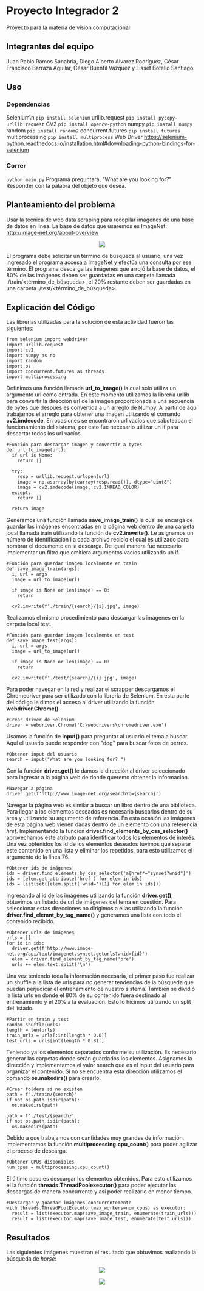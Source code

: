 # Proyecto Integrador 2
Proyecto para la materia de visión computacional
## Integrantes del equipo
Juan Pablo Ramos Sanabria, 
Diego Alberto Alvarez Rodríguez, 
César Francisco Barraza Aguilar, 
César Buenfil Vázquez y 
Lisset Botello Santiago.

## Uso

### Dependencias
Selenium\n
```pip install selenium```
urllib.request
```pip install pycopy-urllib.request```
CV2
```pip install opencv-python```
numpy
```pip install numpy```
random
```pip install random2```
concurrent.futures
```pip install futures```
multiprocessing
```pip install multiprocess```
Web Driver
https://selenium-python.readthedocs.io/installation.html#downloading-python-bindings-for-selenium

### Correr
```python main.py```
Programa preguntará, "What are you looking for?"
Responder con la palabra del objeto que desea.

## Planteamiento del problema 
Usar la técnica de web data scraping para recopilar imágenes de una base de datos en línea. 
La base de datos que usaremos es ImageNet: http://image-net.org/about-overview

 <p align="center">
  <img src="https://github.com/Linetes/Vision/blob/master/web.JPG">
</p>

El programa debe solicitar un término de búsqueda al usuario, una vez ingresado el programa accesa a ImageNet y efectúa una consulta por ese término. El programa descarga las imágenes que arrojó la base de datos, el 80% de las imágenes deben ser guardadas en una carpeta llamada ./train/<término_de_búsqueda>, el 20% restante deben ser guardadas en una carpeta ./test/<término_de_búsqueda>.

## Explicación del Código
Las librerías utilizadas para la solución de esta actividad fueron las siguientes:
```
from selenium import webdriver
import urllib.request
import cv2
import numpy as np
import random
import os
import concurrent.futures as threads
import multiprocessing
```

Definimos una función llamada **url_to_image()** la cual solo utiliza un argumento url como entrada. En este momento utilizamos la librería urllib para convertir la dirección url de la imagen proporcionada a una secuencia de bytes que después es convertida a un arreglo de Numpy. A partir de aquí trabajamos el arreglo para obtener una imagen utilizando el comando **cv2.imdecode**. En ocasiones se encontraron url vacíos que saboteaban el funcionamiento del sistema, por esto fue necesario utilizar un if para descartar todos los url vacíos. 
```
#Función para descargar imagen y convertir a bytes
def url_to_image(url):
  if url is None:
    return []

  try:
    resp = urllib.request.urlopen(url)
    image = np.asarray(bytearray(resp.read()), dtype="uint8")
    image = cv2.imdecode(image, cv2.IMREAD_COLOR)
  except:
    return []

  return image
```  
Generamos una función llamada **save_image_train()** la cual se encarga de guardar las imágenes encontradas en la página web dentro de una carpeta local llamada train utilizando la función de **cv2.imwrite()**. Le asignamos un número de identificación i a cada archivo recibio el cual es utilizado para nombrar el documento en la descarga. De igual manera fue necesario implementar un filtro que omitiera argumentos vacíos utilizando un if.  
```  
#Función para guardar imagen localmente en train
def save_image_train(args):
  i, url = args
  image = url_to_image(url)

  if image is None or len(image) == 0:
    return

  cv2.imwrite(f'./train/{search}/{i}.jpg', image)
```  
Realizamos el mismo procedimiento para descargar las imágenes en la carpeta local test. 
```
#Función para guardar imagen localmente en test
def save_image_test(args):
  i, url = args
  image = url_to_image(url)

  if image is None or len(image) == 0:
    return

  cv2.imwrite(f'./test/{search}/{i}.jpg', image)
```
Para poder navegar en la red y realizar el scrapper descargamos el Chromedriver para ser utilizado con la librería de Selenium. En esta parte del código le dimos el acceso al driver utilizando la función **webdriver.Chrome()**.
```
#Crear driver de Selenium
driver = webdriver.Chrome('C:\webdrivers\chromedriver.exe')  
```
Usamos la función de **input()** para preguntar al usuario el tema a buscar. Aquí el usuario puede responder con "dog" para buscar fotos de perros. 
```
#Obtener input del usuario
search = input("What are you looking for? ")
```
Con la función **driver.get()** le damos la dirección al driver seleccionado para ingresar a la página web de donde queremo obtener la información. 
```
#Navegar a página
driver.get(f'http://www.image-net.org/search?q={search}')
```
Navegar la página web es similar a buscar un libro dentro de una biblioteca. Para llegar a los elementos deseados es necesario buscarlos dentro de su área y utilizando su argumento de referencia. En esta ocasión las imágenes de esta página web vienen dadas dentro de un elemento <a> con una referencia _href_. Implementando la funcion **driver.find_elements_by_css_selector()** aprovechamos este atributo para identificar todos los elementos de interés. Una vez obtenidos los id de los elementos deseados tuvimos que separar este contenido en una lista y eliminar los repetidos, para esto utilizamos el argumento de la línea 76.
```
#Obtener ids de imágenes
ids = driver.find_elements_by_css_selector('a[href*="synset?wnid"]')
ids = [elem.get_attribute('href') for elem in ids]
ids = list(set([elem.split('wnid=')[1] for elem in ids]))
```
Ingresando al id de las imágenes utilizando la función **driver.get()**, obtuvimos un listado de url de imágenes del tema en cuestión. Para seleccionar estas direcciones no dirigimos a ellas utilizando la función **driver.find_elemnt_by_tag_name()** y generamos una lista con todo el contenido recibido. 
```
#Obtener urls de imágenes
urls = []
for id in ids:
  driver.get(f'http://www.image-net.org/api/text/imagenet.synset.geturls?wnid={id}')
  elem = driver.find_element_by_tag_name('pre')
  urls += elem.text.split('\n')
```
Una vez teniendo toda la información necesaria, el primer paso fue realizar un shuffle a la lista de urls para no generar tendencias de la búsqueda que puedan perjudicar el entrenamiento de nuestro sistema. También se dividió la lista urls en donde el 80% de su contenido fuera destinado al entrenamiento y el 20% a la evaluación. Esto lo hicimos utilizando un split del listado. 
```
#Partir en train y test
random.shuffle(urls)
length = len(urls)
train_urls = urls[:int(length * 0.8)]
test_urls = urls[int(length * 0.8):]
```
Teniendo ya los elementos separados conforme su utilización. Es necesario generar las carpetas donde serán guardados los elementos. Asignamos la dirección y implementamos el valor search que es el input del usuario para organizar el contenido. Si no se encuentra esta dirección utilizamos el comando **os.makedirs()** para crearlo.  
```
#Crear folders si no existen
path = f'./train/{search}'
if not os.path.isdir(path):
  os.makedirs(path)
  
path = f'./test/{search}'
if not os.path.isdir(path):
  os.makedirs(path)
```
Debido a que trabajamos con cantidades muy grandes de información, implementamos la función **multiprocessing.cpu_count()** para poder agilizar el proceso de descarga.  
 ```
#Obtener CPUs disponibles
num_cpus = multiprocessing.cpu_count()
```
El último paso es descargar los elementos obtenidos. Para esto utilizamos el la función **threads.ThreadPoolexecutor()** para poder ejecutar las descargas de manera concurrente y así poder realizarlo en menor tiempo.
```
#Descargar y guardar imágenes concurrentemente
with threads.ThreadPoolExecutor(max_workers=num_cpus) as executor:
  result = list(executor.map(save_image_train, enumerate(train_urls)))
  result = list(executor.map(save_image_test, enumerate(test_urls)))
```

## Resultados
Las siguientes imágenes muestran el resultado que obtuvimos realizando la búsqueda de _horse_:

 <p align="center">
  <img src="https://github.com/Linetes/Vision/blob/master/result1.jpg">
</p>

 <p align="center">
  <img src="https://github.com/Linetes/Vision/blob/master/result2.jpg">
</p>
